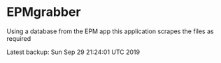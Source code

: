 # EPMgrabber
Using a database from the EPM app this application scrapes the files as required


Latest backup: Sun Sep 29 21:24:01 UTC 2019
